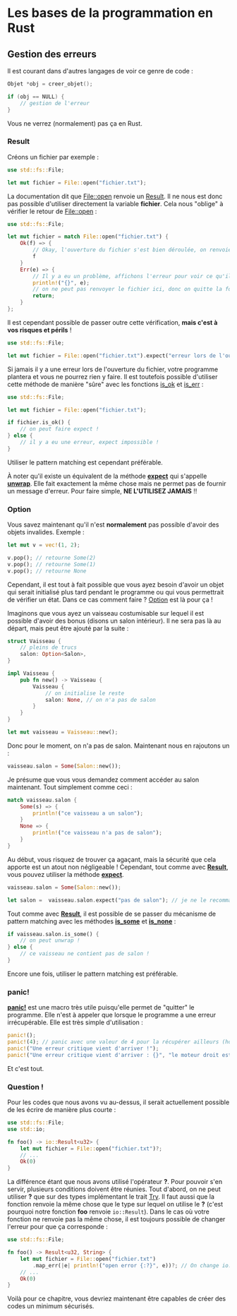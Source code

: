 # Les bases de la programmation en Rust

## Gestion des erreurs

Il est courant dans d'autres langages de voir ce genre de code :

```C
Objet *obj = creer_objet();

if (obj == NULL) {
    // gestion de l'erreur
}
```

Vous ne verrez (normalement) pas ça en Rust.

### Result

Créons un fichier par exemple :

```Rust
use std::fs::File;

let mut fichier = File::open("fichier.txt");
```

La documentation dit que [File::open](https://doc.rust-lang.org/stable/std/fs/struct.File.html#method.open) renvoie un [Result](https://doc.rust-lang.org/stable/std/io/type.Result.html). Il ne nous est donc pas possible d'utiliser directement la variable __fichier__. Cela nous "oblige" à vérifier le retour de [File::open](https://doc.rust-lang.org/stable/std/fs/struct.File.html#method.open) :

```Rust
use std::fs::File;

let mut fichier = match File::open("fichier.txt") {
    Ok(f) => {
        // Okay, l'ouverture du fichier s'est bien déroulée, on renvoie l'objet
        f
    }
    Err(e) => {
        // Il y a eu un problème, affichons l'erreur pour voir ce qu'il se passe
        println!("{}", e);
        // on ne peut pas renvoyer le fichier ici, donc on quitte la fonction
        return;
    }
};
```

Il est cependant possible de passer outre cette vérification, __mais c'est à vos risques et périls__ !

```Rust
use std::fs::File;

let mut fichier = File::open("fichier.txt").expect("erreur lors de l'ouverture");
```

Si jamais il y a une erreur lors de l'ouverture du fichier, votre programme plantera et vous ne pourrez rien y faire. Il est toutefois possible d'utiliser cette méthode de manière "sûre" avec les fonctions [is_ok](https://doc.rust-lang.org/stable/std/result/enum.Result.html#method.is_ok) et [is_err](https://doc.rust-lang.org/stable/std/result/enum.Result.html#method.is_err) :

```Rust
use std::fs::File;

let mut fichier = File::open("fichier.txt");

if fichier.is_ok() {
    // on peut faire expect !
} else {
    // il y a eu une erreur, expect impossible !
}
```

Utiliser le pattern matching est cependant préférable.

À noter qu'il existe un équivalent de la méthode [__expect__](https://doc.rust-lang.org/stable/std/result/enum.Result.html#method.expect) qui s'appelle [__unwrap__](https://doc.rust-lang.org/stable/std/result/enum.Result.html#method.unwrap). Elle fait exactement la même chose mais ne permet pas de fournir un message d'erreur. Pour faire simple, __NE L'UTILISEZ JAMAIS__ !!

### Option

Vous savez maintenant qu'il n'est __normalement__ pas possible d'avoir des objets invalides. Exemple :

```Rust
let mut v = vec!(1, 2);

v.pop(); // retourne Some(2)
v.pop(); // retourne Some(1)
v.pop(); // retourne None
```

Cependant, il est tout à fait possible que vous ayez besoin d'avoir un objet qui serait initialisé plus tard pendant le programme ou qui vous permettrait de vérifier un état. Dans ce cas comment faire ? [Option](https://doc.rust-lang.org/stable/std/option/enum.Option.html) est là pour ça !

Imaginons que vous ayez un vaisseau costumisable sur lequel il est possible d'avoir des bonus (disons un salon intérieur). Il ne sera pas là au départ, mais peut être ajouté par la suite :

```Rust
struct Vaisseau {
    // pleins de trucs
    salon: Option<Salon>,
}

impl Vaisseau {
    pub fn new() -> Vaisseau {
        Vaisseau {
            // on initialise le reste
            salon: None, // on n'a pas de salon
        }
    }
}

let mut vaisseau = Vaisseau::new();
```

Donc pour le moment, on n'a pas de salon. Maintenant nous en rajoutons un :

```Rust
vaisseau.salon = Some(Salon::new());
```

Je présume que vous vous demandez comment accéder au salon maintenant. Tout simplement comme ceci :

```Rust
match vaisseau.salon {
    Some(s) => {
        println!("ce vaisseau a un salon");
    }
    None => {
        println!("ce vaisseau n'a pas de salon");
    }
}
```

Au début, vous risquez de trouver ça agaçant, mais la sécurité que cela apporte est un atout non négligeable ! Cependant, tout comme avec [__Result__](https://doc.rust-lang.org/stable/std/result/enum.Result.html), vous pouvez utiliser la méthode [__expect__](https://doc.rust-lang.org/stable/std/option/enum.Option.html#method.expect).

```Rust
vaisseau.salon = Some(Salon::new());

let salon =  vaisseau.salon.expect("pas de salon"); // je ne le recommande pas !
```

Tout comme avec [__Result__](https://doc.rust-lang.org/stable/std/result/enum.Result.html), il est possible de se passer du mécanisme de pattern matching avec les méthodes [__is_some__](https://doc.rust-lang.org/stable/std/option/enum.Option.html#method.is_some) et [__is_none__](https://doc.rust-lang.org/stable/std/option/enum.Option.html#method.is_none) :

```Rust
if vaisseau.salon.is_some() {
    // on peut unwrap !
} else {
    // ce vaisseau ne contient pas de salon !
}
```

Encore une fois, utiliser le pattern matching est préférable.

### panic!

[__panic!__](https://doc.rust-lang.org/stable/std/macro.panic!.html) est une macro très utile puisqu'elle permet de "quitter" le programme. Elle n'est à appeler que lorsque le programme a une erreur irrécupérable. Elle est très simple d'utilisation :

```Rust
panic!();
panic!(4); // panic avec une valeur de 4 pour la récupérer ailleurs (hors du programme par exemple)
panic!("Une erreur critique vient d'arriver !");
panic!("Une erreur critique vient d'arriver : {}", "le moteur droit est mort");
```

Et c'est tout.

### Question !

Pour les codes que nous avons vu au-dessus, il serait actuellement possible de les écrire de manière plus courte :

```Rust
use std::fs::File;
use std::io;

fn foo() -> io::Result<u32> {
    let mut fichier = File::open("fichier.txt")?;
    // ...
    Ok(0)
}
```

La différence étant que nous avons utilisé l'opérateur **?**. Pour pouvoir s'en servir, plusieurs conditions doivent être réunies. Tout d'abord, on ne peut utiliser **?** que sur des types implémentant le trait [Try](https://doc.rust-lang.org/stable/std/ops/trait.Try.html). Il faut aussi que la fonction renvoie la même chose que le type sur lequel on utilise le **?** (c'est pourquoi notre fonction __foo__ renvoie `io::Result`). Dans le cas où votre fonction ne renvoie pas la même chose, il est toujours possible de changer l'erreur pour que ça corresponde :

```Rust
use std::fs::File;

fn foo() -> Result<u32, String> {
    let mut fichier = File::open("fichier.txt")
        .map_err(|e| println!("open error {:?}", e))?; // On change io::Error en String
    // ...
    Ok(0)
}
```

Voilà pour ce chapitre, vous devriez maintenant être capables de créer des codes un minimum sécurisés.
